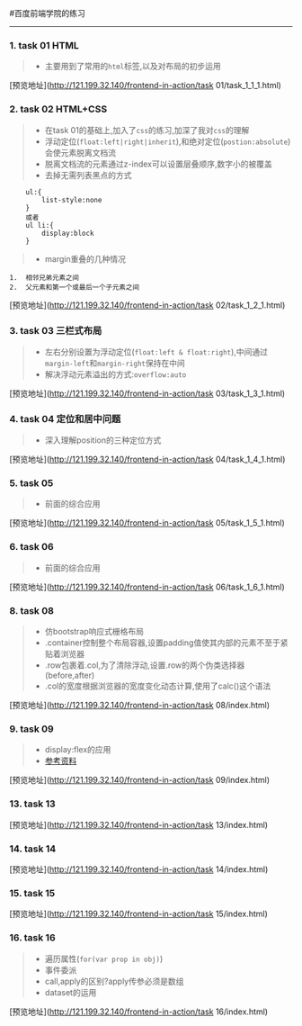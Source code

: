 #百度前端学院的练习

---

### 1. task 01 HTML
>*   主要用到了常用的`html`标签,以及对布局的初步运用

[预览地址](http://121.199.32.140/frontend-in-action/task 01/task_1_1_1.html)
### 2. task 02 HTML+CSS 
>* 在task 01的基础上,加入了`css`的练习,加深了我对`css`的理解
>* 浮动定位(`float:left|right|inherit`),和绝对定位(`postion:absolute`)会使元素脱离文档流
>* 脱离文档流的元素通过z-index可以设置层叠顺序,数字小的被覆盖
>* 去掉无需列表黑点的方式
```
    ul:{
        list-style:none
    }
    或者
    ul li:{
        display:block
    }
```
>* margin重叠的几种情况
```
1.  相邻兄弟元素之间
2.  父元素和第一个或最后一个子元素之间
```

[预览地址](http://121.199.32.140/frontend-in-action/task 02/task_1_2_1.html)

### 3. task 03 三栏式布局

>* 左右分别设置为浮动定位(`float:left & float:right`),中间通过`margin-left`和`margin-right`保持在中间
>* 解决浮动元素溢出的方式:`overflow:auto`

[预览地址](http://121.199.32.140/frontend-in-action/task 03/task_1_3_1.html)

### 4. task 04 定位和居中问题

>* 深入理解position的三种定位方式

[预览地址](http://121.199.32.140/frontend-in-action/task 04/task_1_4_1.html)

### 5. task 05

>* 前面的综合应用

[预览地址](http://121.199.32.140/frontend-in-action/task 05/task_1_5_1.html)

### 6. task 06

>* 前面的综合应用

[预览地址](http://121.199.32.140/frontend-in-action/task 06/task_1_6_1.html)

### 8. task 08

>* 仿bootstrap响应式栅格布局
>* .container控制整个布局容器,设置padding值使其内部的元素不至于紧贴着浏览器
>* .row包裹着.col,为了清除浮动,设置.row的两个伪类选择器(before,after)
>* .col的宽度根据浏览器的宽度变化动态计算,使用了calc()这个语法

[预览地址](http://121.199.32.140/frontend-in-action/task 08/index.html)

### 9. task 09

>* display:flex的应用
>* [参考资料](https://segmentfault.com/a/1190000002910324)

[预览地址](http://121.199.32.140/frontend-in-action/task 09/index.html)

### 13. task 13

[预览地址](http://121.199.32.140/frontend-in-action/task 13/index.html)

### 14. task 14

[预览地址](http://121.199.32.140/frontend-in-action/task 14/index.html)

### 15. task 15

[预览地址](http://121.199.32.140/frontend-in-action/task 15/index.html)

### 16. task 16

>* 遍历属性(`for(var prop in obj)`)
>* 事件委派
>* call,apply的区别?apply传参必须是数组
>* dataset的运用

[预览地址](http://121.199.32.140/frontend-in-action/task 16/index.html)

